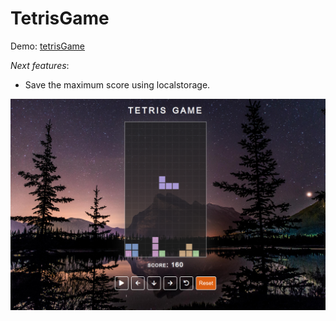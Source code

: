 # TetrisGame

Demo: [tetrisGame](https://laughing-easley-28dc25.netlify.app) 

*Next features*:
- Save the maximum score using localstorage.

![Tetris game](./assets/screenshot.png)
